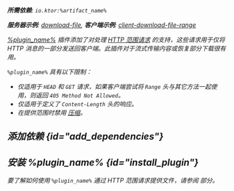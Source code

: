 [//]: # (title: 部分内容)

<primary-label ref="server-plugin"/>

<var name="artifact_name" value="ktor-server-partial-content"/>
<var name="package_name" value="io.ktor.server.plugins.partialcontent"/>
<var name="plugin_name" value="PartialContent"/>

<tldr>
<p>
<b>所需依赖</b>: <code>io.ktor:%artifact_name%</code>
</p>
<p>
<b>服务器示例</b>:
<a href="https://github.com/ktorio/ktor-documentation/tree/%ktor_version%/codeSnippets/snippets/download-file">download-file</a>,
<b>客户端示例</b>:
<a href="https://github.com/ktorio/ktor-documentation/tree/%ktor_version%/codeSnippets/snippets/client-download-file-range">client-download-file-range</a>
</p>
<include from="lib.topic" element-id="native_server_supported"/>
</tldr>

[%plugin_name%](https://api.ktor.io/ktor-server/ktor-server-plugins/ktor-server-partial-content/io.ktor.server.plugins.partialcontent/-partial-content.html) 插件添加了对处理 [HTTP 范围请求](https://developer.mozilla.org/en-US/docs/Web/HTTP/Range_requests) 的支持，这些请求用于仅将 HTTP 消息的一部分发送回客户端。此插件对于流式传输内容或恢复部分下载很有用。

`%plugin_name%` 具有以下限制：
- 仅适用于 `HEAD` 和 `GET` 请求，如果客户端尝试将 `Range` 头与其它方法一起使用，则返回 `405 Method Not Allowed`。
- 仅适用于定义了 `Content-Length` 头的响应。
- 在提供范围时禁用 [压缩](server-compression.md)。

## 添加依赖 {id="add_dependencies"}

<include from="lib.topic" element-id="add_ktor_artifact_intro"/>
<include from="lib.topic" element-id="add_ktor_artifact"/>

## 安装 %plugin_name% {id="install_plugin"}

<include from="lib.topic" element-id="install_plugin"/>
<include from="lib.topic" element-id="install_plugin_route"/>

要了解如何使用 `%plugin_name%` 通过 HTTP 范围请求提供文件，请参阅 [](server-responses.md#file) 部分。